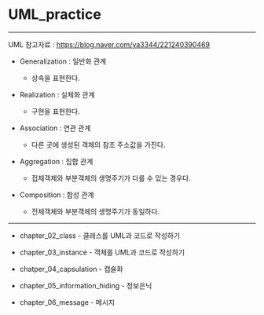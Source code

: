 # UML_practice

---

UML 참고자료 : https://blog.naver.com/ya3344/221240390469

* Generalization : 일반화 관계

	* 상속을 표현한다.
	
* Realization : 실체화 관계

	* 구현을 표현한다.
	
* Association : 연관 관계

	* 다른 곳에 생성된 객체의 참조 주소값을 가진다.
	
* Aggregation : 집합 관계

	* 접체객체와 부분객체의 생명주기가 다를 수 있는 경우다.
	
* Composition : 합성 관계

	* 전체객체와 부분객체의 생명주기가 동일하다.

---

* chapter_02_class - 클래스를 UML과 코드로 작성하기

* chapter_03_instance - 객체를 UML과 코드로 작성하기

* chatper_04_capsulation - 캡슐화

* chapter_05_information_hiding - 정보은닉

* chapter_06_message - 메시지


